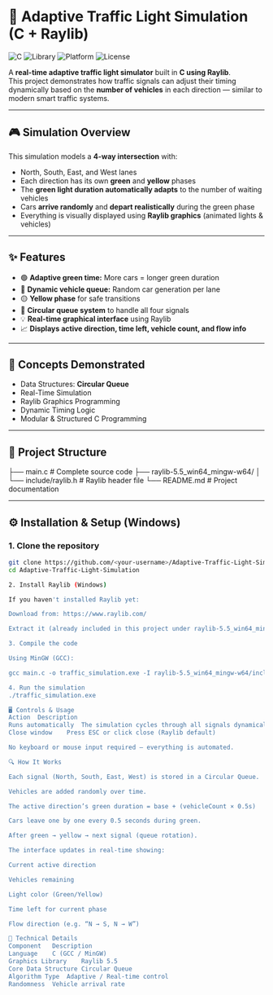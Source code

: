 # 🚦 Adaptive Traffic Light Simulation (C + Raylib)

![C](https://img.shields.io/badge/Language-C-blue)
![Library](https://img.shields.io/badge/Graphics-Raylib-ff69b4)
![Platform](https://img.shields.io/badge/Platform-Windows-lightgrey)
![License](https://img.shields.io/badge/License-MIT-green)

A **real-time adaptive traffic light simulator** built in **C using Raylib**.  
This project demonstrates how traffic signals can adjust their timing dynamically based on the **number of vehicles** in each direction — similar to modern smart traffic systems.

---

## 🎮 Simulation Overview

This simulation models a **4-way intersection** with:
- North, South, East, and West lanes  
- Each direction has its own **green** and **yellow** phases  
- The **green light duration automatically adapts** to the number of waiting vehicles  
- Cars **arrive randomly** and **depart realistically** during the green phase  
- Everything is visually displayed using **Raylib graphics** (animated lights & vehicles)

---

## ✨ Features

- 🟢 **Adaptive green time:** More cars = longer green duration  
- 🚗 **Dynamic vehicle queue:** Random car generation per lane  
- 🟡 **Yellow phase** for safe transitions  
- 🔁 **Circular queue system** to handle all four signals  
- 💡 **Real-time graphical interface** using Raylib  
- 📈 **Displays active direction, time left, vehicle count, and flow info**

---

## 🧠 Concepts Demonstrated

- Data Structures: **Circular Queue**  
- Real-Time Simulation  
- Raylib Graphics Programming  
- Dynamic Timing Logic  
- Modular & Structured C Programming

---

## 📁 Project Structure
├── main.c # Complete source code
├── raylib-5.5_win64_mingw-w64/
│ └── include/raylib.h # Raylib header file
└── README.md # Project documentation


---

## ⚙️ Installation & Setup (Windows)

### 1. Clone the repository
```bash
git clone https://github.com/<your-username>/Adaptive-Traffic-Light-Simulation.git
cd Adaptive-Traffic-Light-Simulation

2. Install Raylib (Windows)

If you haven't installed Raylib yet:

Download from: https://www.raylib.com/

Extract it (already included in this project under raylib-5.5_win64_mingw-w64)

3. Compile the code

Using MinGW (GCC):

gcc main.c -o traffic_simulation.exe -I raylib-5.5_win64_mingw-w64/include -L raylib-5.5_win64_mingw-w64/lib -lraylib -lopengl32 -lgdi32 -lwinmm

4. Run the simulation
./traffic_simulation.exe

🖥️ Controls & Usage
Action	Description
Runs automatically	The simulation cycles through all signals dynamically
Close window	Press ESC or click close (Raylib default)

No keyboard or mouse input required — everything is automated.

🔍 How It Works

Each signal (North, South, East, West) is stored in a Circular Queue.

Vehicles are added randomly over time.

The active direction’s green duration = base + (vehicleCount × 0.5s)

Cars leave one by one every 0.5 seconds during green.

After green → yellow → next signal (queue rotation).

The interface updates in real-time showing:

Current active direction

Vehicles remaining

Light color (Green/Yellow)

Time left for current phase

Flow direction (e.g. “N → S, N → W”)

🧩 Technical Details
Component	Description
Language	C (GCC / MinGW)
Graphics Library	Raylib 5.5
Core Data Structure	Circular Queue
Algorithm Type	Adaptive / Real-time control
Randomness	Vehicle arrival rate




